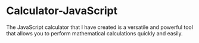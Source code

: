 # Calculator-JavaScript
 The JavaScript calculator that I have created is a versatile and powerful tool that allows you to perform mathematical calculations quickly and easily.
